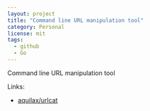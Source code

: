 ```yaml
---
layout: project
title: "Command line URL manipulation tool"
category: Personal
license: mit
tags:
  - github
  - Go
---
```


Command line URL manipulation tool

Links:


* [aquilax/urlcat](https://github.com/aquilax/urlcat)
